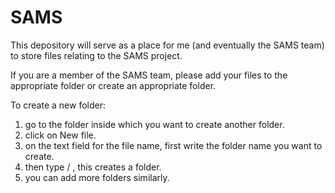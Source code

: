 # SAMS
This depository will serve as a place for me (and eventually the SAMS team) to store files relating to the SAMS project.

If you are a member of the SAMS team, please add your files to the appropriate folder or create an appropriate folder.

To create a new folder:
1. go to the folder inside which you want to create another folder.
2. click on New file.
3. on the text field for the file name, first write the folder name you want to create.
4. then type / , this creates a folder.
5. you can add more folders similarly.
